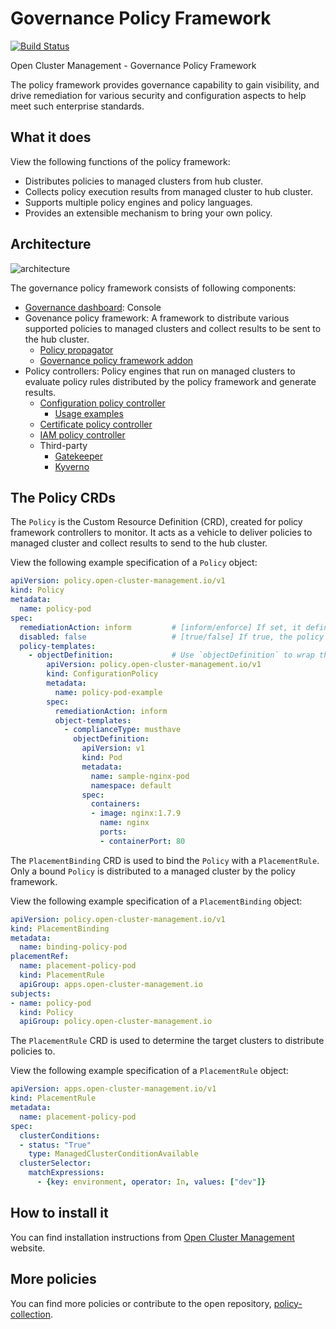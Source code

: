 [comment]: # ( Copyright Contributors to the Open Cluster Management project )

# Governance Policy Framework
[![Build Status](https://app.travis-ci.com/stolostron/governance-policy-framework.svg?branch=main)](https://app.travis-ci.com/stolostron/governance-policy-framework)

Open Cluster Management - Governance Policy Framework

The policy framework provides governance capability to gain visibility, and drive remediation for various security and configuration aspects to help meet such enterprise standards.

## What it does

View the following functions of the policy framework: 

* Distributes policies to managed clusters from hub cluster.
* Collects policy execution results from managed cluster to hub cluster.
* Supports multiple policy engines and policy languages.
* Provides an extensible mechanism to bring your own policy.

## Architecture

![architecture](images/policy-framework-architecture-diagram.jpg)

The governance policy framework consists of following components:

- [Governance dashboard](https://github.com/stolostron/grc-ui): Console
- Govenance policy framework: A framework to distribute various supported policies to managed clusters and collect results to be sent to the hub cluster.
    - [Policy propagator](https://github.com/stolostron/governance-policy-propagator)
    - [Governance policy framework addon](https://github.com/stolostron/governance-policy-framework-addon)
- Policy controllers: Policy engines that run on managed clusters to evaluate policy rules distributed by the policy framework and generate results.
    - [Configuration policy controller](https://github.com/stolostron/config-policy-controller)
      - [Usage examples](./doc/configuration-policy/README.md)
    - [Certificate policy controller](https://github.com/stolostron/cert-policy-controller)
    - [IAM policy controller](https://github.com/stolostron/iam-policy-controller)
    - Third-party
      - [Gatekeeper](https://github.com/open-policy-agent/gatekeeper)
      - [Kyverno](https://github.com/kyverno/kyverno/)

## The Policy CRDs

The `Policy` is the Custom Resource Definition (CRD), created for policy framework controllers to monitor. It acts as a vehicle to deliver policies to managed cluster and collect results to send to the hub cluster.

View the following example specification of a `Policy` object:
```yaml
apiVersion: policy.open-cluster-management.io/v1
kind: Policy
metadata:
  name: policy-pod
spec:
  remediationAction: inform         # [inform/enforce] If set, it defines the remediationAction globally.
  disabled: false                   # [true/false] If true, the policy will not be distributed to the managed cluster.
  policy-templates:             
    - objectDefinition:             # Use `objectDefinition` to wrap the policy resource to be distributed to the managed cluster
        apiVersion: policy.open-cluster-management.io/v1
        kind: ConfigurationPolicy
        metadata:
          name: policy-pod-example
        spec:
          remediationAction: inform
          object-templates:
            - complianceType: musthave
              objectDefinition:
                apiVersion: v1
                kind: Pod 
                metadata:
                  name: sample-nginx-pod
                  namespace: default
                spec:
                  containers:
                  - image: nginx:1.7.9
                    name: nginx
                    ports:
                    - containerPort: 80
```

The `PlacementBinding` CRD is used to bind the `Policy` with a `PlacementRule`. Only a bound `Policy` is distributed to a managed cluster by the policy framework.

View the following example specification of a `PlacementBinding` object:
```yaml
apiVersion: policy.open-cluster-management.io/v1
kind: PlacementBinding
metadata:
  name: binding-policy-pod
placementRef:
  name: placement-policy-pod
  kind: PlacementRule
  apiGroup: apps.open-cluster-management.io
subjects:
- name: policy-pod
  kind: Policy
  apiGroup: policy.open-cluster-management.io
```

The `PlacementRule` CRD is used to determine the target clusters to distribute policies to.

View the following example specification of a `PlacementRule` object:
```yaml
apiVersion: apps.open-cluster-management.io/v1
kind: PlacementRule
metadata:
  name: placement-policy-pod
spec:
  clusterConditions:
  - status: "True"
    type: ManagedClusterConditionAvailable
  clusterSelector:
    matchExpressions:
      - {key: environment, operator: In, values: ["dev"]}
```

## How to install it

You can find installation instructions from [Open Cluster Management](https://open-cluster-management.io/) website.

## More policies

You can find more policies or contribute to the open repository, [policy-collection](https://github.com/stolostron/policy-collection).

<!---
Date: 10/12/2021
-->
